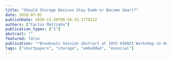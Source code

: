 ```yaml
---
title: "Should Storage Devices Stay Dumb or Become Smart?"
date: 2018-07-01
publishDate: 2019-12-30T00:58:33.277812Z
authors: ["Carlos Maltzahn"]
publication_types: ["1"]
abstract: ""
featured: false
publication: "*Breakouts Session abstract at 10th USENIX Workshop on Hot Topics in Storage and File Systems (HotStorage'18, co-located with USENIX ATC'18)*"
tags: ["shortpapers", "storage", "embedded", "eusocial"]
---
```


